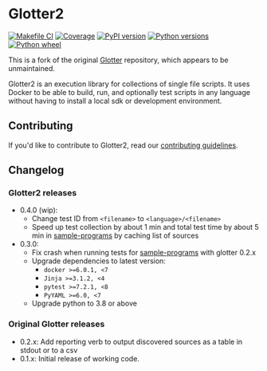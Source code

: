 # Glotter2

[![Makefile CI](https://github.com/rzuckerm/glotter2/actions/workflows/makefile.yml/badge.svg)](https://github.com/rzuckerm/glotter2/actions/workflows/makefile.yml)
[![Coverage](https://rzuckerm.github.io/glotter2/badge.svg)](https://rzuckerm.github.io/glotter2)
[![PyPI version](https://img.shields.io/pypi/v/glotter2)](https://pypi.org/project/glotter2)
[![Python versions](https://img.shields.io/pypi/pyversions/glotter2)](https://pypi.org/project/glotter2)
[![Python wheel](https://img.shields.io/pypi/wheel/glotter2)](https://pypi.org/project/glotter2)

This is a fork of the original [Glotter](https://github.com/auroq/glotter) repository, which
appears to be unmaintained.

Glotter2 is an execution library for collections of single file scripts. It uses Docker to be able to build, run, and optionally test scripts in any language without having to install a local sdk or development environment.

## Contributing

If you'd like to contribute to Glotter2, read our [contributing guidelines](./CONTRIBUTING.md).

## Changelog

### Glotter2 releases

* 0.4.0 (wip):
  * Change test ID from `<filename>` to `<language>/<filename>`
  * Speed up test collection by about 1 min and total test time by about
    5 min in [sample-programs][sample-programs] by caching list of sources
* 0.3.0:
  * Fix crash when running tests for [sample-programs][sample-programs]
    with glotter 0.2.x
  * Upgrade dependencies to latest version:
    * `docker >=6.0.1, <7`
    * `Jinja >=3.1.2, <4`
    * `pytest >=7.2.1, <8`
    * `PyYAML >=6.0, <7`
  * Upgrade python to 3.8 or above

### Original Glotter releases

* 0.2.x: Add reporting verb to output discovered sources as a table in stdout or to a csv
* 0.1.x: Initial release of working code.

[sample-programs]: https://github.com/TheRenegadeCoder/sample-programs